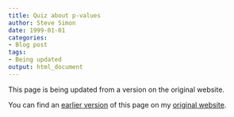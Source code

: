 ```yaml
---
title: Quiz about p-values
author: Steve Simon
date: 1999-01-01
categories:
- Blog post
tags:
- Being updated
output: html_document
---
```


This page is being updated from a version on the original website.

<!---More--->

You can find an [earlier version][sim1] of this page on my [original website][sim2].

[sim1]: http://www.pmean.com/10/PvalueQuiz.html
[sim2]: http://www.pmean.com/original_site.html
